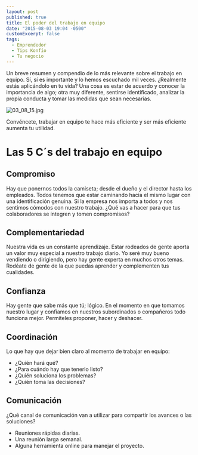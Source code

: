 ```yaml
---
layout: post
published: true
title: El poder del trabajo en equipo
date: "2015-08-03 19:04 -0500"
customExcerpt: false
tags: 
  - Emprendedor
  - Tips Konfío
  - Tu negocio
---
```




Un breve resumen y compendio de lo más relevante sobre el trabajo en equipo. Sí, sí es importante y lo hemos escuchado mil veces. ¿Realmente estás aplicándolo en tu vida? Una cosa es estar de acuerdo y conocer la importancia de algo; otra muy diferente, sentirse identificado, analizar la propia conducta y tomar las medidas que sean necesarias.

![03_08_15.jpg]({{site.baseurl}}/img/03_08_15.jpg)

Convéncete, trabajar en equipo te hace más eficiente y ser más eficiente aumenta tu utilidad. 

# Las 5 C´s del trabajo en equipo

## Compromiso

Hay que ponernos todos la camiseta; desde el dueño y el director hasta los empleados. Todos tenemos que estar caminando hacia el mismo lugar con una identificación genuina. Si la empresa nos importa a todos y nos sentimos cómodos con nuestro trabajo. ¿Qué vas a hacer para que tus colaboradores se integren y tomen compromisos?

## Complementariedad

Nuestra vida es un constante aprendizaje. Estar rodeados de gente aporta un valor muy especial a nuestro trabajo diario. Yo seré muy bueno vendiendo o dirigiendo, pero hay gente experta en muchos otros temas. Rodéate de gente de la que puedas aprender y complementen tus cualidades.

## Confianza

Hay gente que sabe más que tú; lógico. En el momento en que tomamos nuestro lugar y confiamos en nuestros subordinados o compañeros todo funciona mejor. Permíteles proponer, hacer y deshacer.

## Coordinación

Lo que hay que dejar bien claro al momento de trabajar en equipo:

- ¿Quién hará qué?
- ¿Para cuándo hay que tenerlo listo?
- ¿Quién soluciona los problemas?
- ¿Quién toma las decisiones?

## Comunicación

¿Qué canal de comunicación van a utilizar para compartir los avances o las soluciones? 

- Reuniones rápidas diarias.
- Una reunión larga semanal.
- Alguna herramienta online para manejar el proyecto.


